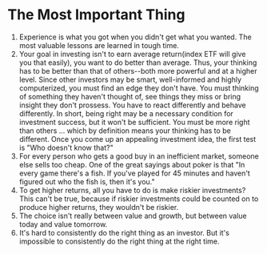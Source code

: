 # The Most Important Thing

1. Experience is what you got when you didn't get what you wanted. The most valuable lessons are learned in tough time.
2. Your goal in investing isn't to earn average return(index ETF will give you that easily), you want to do better than average. Thus, your thinking has to be 
better than that of others--both more powerful and at a higher level. Since other investors may be smart, well-informed and highly computerized, you must find an edge they don't have. You must thinking of something they haven't thought of, see things they miss or bring insight they don't prossess. You have to react differently and behave differently. In short, being right may be a necessary condition for investment success, but it won't be sufficient. You must be more right than others ... which by definition means your thinking has to be different. Once you come up an appealing investment idea, the first test is "Who doesn't know that?"
3. For every person who gets a good buy in an inefficient market, someone else sells too cheap. One of the great sayings about poker is that "In every game there's a fish. If you've played for 45 minutes and haven't figured out who the fish is, then it's you."
4. To get higher returns, all you have to do is make riskier investments? This can't be true, because if riskier investments could be counted on to produce higher returns, they wouldn't be riskier. 
5. The choice isn't really between value and growth, but between value today and value tomorrow. 
6. It's hard to consistently do the right thing as an investor. But it's impossible to consistently do the right thing at the right time.

